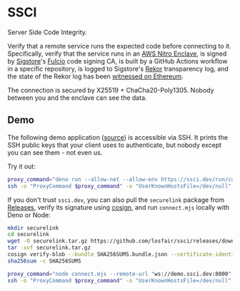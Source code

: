 # SSCI

Server Side Code Integrity.

Verify that a remote service runs the expected code before connecting to it.
Specifically, verify that the service runs in an
[AWS Nitro Enclave](https://aws.amazon.com/ec2/nitro/nitro-enclaves/), is signed
by [Sigstore](https://www.sigstore.dev/)'s
[Fulcio](https://docs.sigstore.dev/certificate_authority/overview/) code signing
CA, is built by a GitHub Actions workflow in a specific repository, is logged to
Sigstore's [Rekor](https://docs.sigstore.dev/logging/overview/) transparency
log, and the state of the Rekor log has been
[witnessed on Ethereum](https://github.com/losfair/rekor-evm).

The connection is secured by X25519 + ChaCha20-Poly1305. Nobody between you and
the enclave can see the data.

## Demo

The following demo application
([source](https://github.com/losfair/whoami.ssci.dev)) is accessible via SSH. It
prints the SSH public keys that your client uses to authenticate, but nobody
except you can see them - not even us.

Try it out:

```bash
proxy_command="deno run --allow-net --allow-env https://ssci.dev/run/connect.min.mjs --remote-url "ws://demo.ssci.dev:8000" --github-repository losfair/whoami.ssci.dev"
ssh -o "ProxyCommand $proxy_command" -o "UserKnownHostsFile=/dev/null" -o "StrictHostKeyChecking no" user@enclave
```

If you don't trust `ssci.dev`, you can also pull the `securelink` package from
[Releases](https://github.com/losfair/ssci/releases), verify its signature using
[cosign](https://github.com/sigstore/cosign), and run `connect.mjs` locally with
Deno or Node:

```bash
mkdir securelink
cd securelink
wget -O securelink.tar.gz https://github.com/losfair/ssci/releases/download/v0.1.1/securelink-v0.1.1.tar.gz
tar -xvf securelink.tar.gz
cosign verify-blob --bundle SHA256SUMS.bundle.json --certificate-identity-regexp '^https://github\.com/losfair/ssci/' --certificate-oidc-issuer 'https://token.actions.githubusercontent.com' SHA256SUMS
sha256sum -c SHA256SUMS

proxy_command="node connect.mjs --remote-url "ws://demo.ssci.dev:8000" --github-repository losfair/whoami.ssci.dev"
ssh -o "ProxyCommand $proxy_command" -o "UserKnownHostsFile=/dev/null" -o "StrictHostKeyChecking no" user@enclave
```
